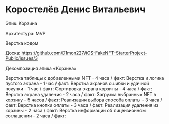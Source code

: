 #  Коростелёв Денис Витальевич

Эпик: Корзина

Архитектура: MVP

Верстка кодом

Доска: https://github.com/D1mon227/iOS-FakeNFT-StarterProject-Public/issues/3

Декомпозиция эпика «Корзина»

Верстка таблицы с добавленными NFT - 4 часа / факт:
Верстка и логика пустого экрана - 1 час / факт:
Верстка экранов ошибки и удачной покупки - 1 час / факт:
Сортировка экрана корзины - 4 часа / факт:
Верстка экрана удаления - 2 часа / факт:
Загрузка выбранных NFT в корзину - 5 часов / факт:
Реализация выбора способа оплаты - 3 часа / факт:
Верстка кнопки оплаты - 3 часа / факт:
Реализация удаления из корзины - 2 часа / факт:
Верстка информации об лицензионном соглашении - 2 часа / факт:

